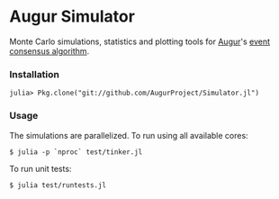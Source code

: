 # Augur Simulator

Monte Carlo simulations, statistics and plotting tools for [Augur](http://www.augur.net)'s [event consensus algorithm](http://www.augur.net/blog/building-a-better-lie-detector).

### Installation

    julia> Pkg.clone("git://github.com/AugurProject/Simulator.jl")

### Usage

The simulations are parallelized.  To run using all available cores:

    $ julia -p `nproc` test/tinker.jl

To run unit tests:

    $ julia test/runtests.jl
